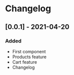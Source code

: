 # Changelog

## [0.0.1] - 2021-04-20
### Added
- First component
- Products feature
- Cart feature
- Changelog